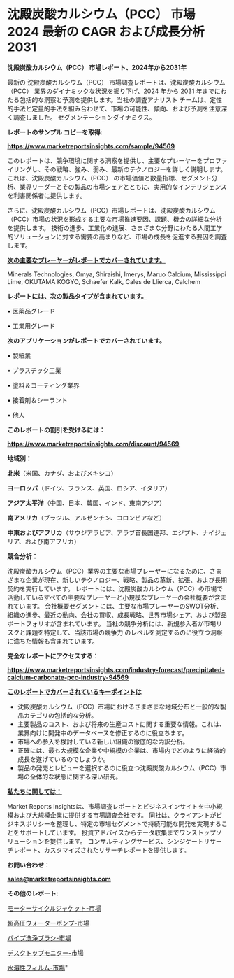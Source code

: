 # 沈殿炭酸カルシウム（PCC） 市場 2024 最新の CAGR および成長分析 2031

<strong>沈殿炭酸カルシウム（PCC） 市場レポート、2024年から2031年</strong>

最新の 沈殿炭酸カルシウム（PCC） 市場調査レポートは、沈殿炭酸カルシウム（PCC） 業界のダイナミックな状況を掘り下げ、2024 年から 2031 年までにわたる包括的な洞察と予測を提供します。当社の調査アナリスト チームは、定性的手法と定量的手法を組み合わせて、市場の可能性、傾向、および予測を注意深く調査しました。 セグメンテーションダイナミクス。



<strong>レポートのサンプル コピーを取得:</strong> <a href=https://www.marketreportsinsights.com/sample/94569>

<strong><u>https://www.marketreportsinsights.com/sample/94569</u></strong></a>

このレポートは、競争環境に関する洞察を提供し、主要なプレーヤーをプロファイリングし、その戦略、強み、弱み、最新のテクノロジーを詳しく説明します。 これは、沈殿炭酸カルシウム（PCC） の市場価値と数量指標、セグメント分析、業界リーダーとその製品の市場シェアとともに、実用的なインテリジェンスを利害関係者に提供します。

さらに、沈殿炭酸カルシウム（PCC）市場レポートは、沈殿炭酸カルシウム（PCC）市場の状況を形成する主要な市場推進要因、課題、機会の詳細な分析を提供します。 技術の進歩、工業化の進展、さまざまな分野にわたる人間工学的ソリューションに対する需要の高まりなど、市場の成長を促進する要因を調査します。



<strong><u>次の主要なプレーヤーがレポートでカバーされています。</u></strong>

Minerals Technologies, Omya, Shiraishi, Imerys, Maruo Calcium, Mississippi Lime, OKUTAMA KOGYO, Schaefer Kalk, Cales de Llierca, Calchem



<strong><u><b>レポートには、次の製品タイプが含まれています。</b></u></strong>

• 医薬品グレード

• 工業用グレード



<strong><b>次のアプリケーションがレポートでカバーされています。</b></strong>

• 製紙業

• プラスチック工業

• 塗料＆コーティング業界

• 接着剤＆シーラント

• 他人



<strong><b>このレポートの割引を受けるには：</b></strong><a href=https://www.marketreportsinsights.com/discount/94569>

<strong><u>https://www.marketreportsinsights.com/discount/94569</u></strong></a>



<strong>地域別：</strong>



<strong>北米</strong>（米国、カナダ、およびメキシコ）



<strong>ヨーロッパ</strong>（ドイツ、フランス、英国、ロシア、イタリア）



<strong>アジア太平洋</strong>（中国、日本、韓国、インド、東南アジア）



<strong>南アメリカ</strong>（ブラジル、アルゼンチン、コロンビアなど）



<strong>中東およびアフリカ</strong>（サウジアラビア、アラブ首長国連邦、エジプト、ナイジェリア、および南アフリカ）



<strong>競合分析：</strong>

沈殿炭酸カルシウム（PCC）業界の主要な市場プレーヤーになるために、さまざまな企業が現在、新しいテクノロジー、戦略、製品の革新、拡張、および長期契約を実行しています。 レポートには、沈殿炭酸カルシウム（PCC）の市場で活動しているすべての主要なプレーヤーと小規模なプレーヤーの会社概要が含まれています。 会社概要セグメントには、主要な市場プレーヤーのSWOT分析、組織の進歩、最近の動向、会社の買収、成長戦略、世界市場シェア、および製品ポートフォリオが含まれています。 当社の競争分析には、新規参入者が市場リスクと課題を特定して、当該市場の競争力 のレベルを測定するのに役立つ洞察に満ちた情報も含まれています。



<strong>完全なレポートにアクセスする</strong>：

<a href=https://www.marketreportsinsights.com/industry-forecast/precipitated-calcium-carbonate-pcc-industry-94569>

<strong><u>https://www.marketreportsinsights.com/industry-forecast/precipitated-calcium-carbonate-pcc-industry-94569</u></strong></a>



<strong><u><b>このレポートでカバーされているキーポイントは</b></u></strong>
<ul>
  <li>沈殿炭酸カルシウム（PCC）市場におけるさまざまな地域分布と一般的な製品カテゴリの包括的な分析。</li>
  <li>主要製品のコスト、および将来の生産コストに関する重要な情報。これは、業界向けに開発中のデータベースを修正するのに役立ちます。</li>
  <li>市場への参入を検討している新しい組織の徹底的な内訳分析。</li>
  <li>正確には、最も大規模な企業や中規模の企業は、市場内でどのように経済的成長を遂げているのでしょうか。</li>
  <li>製品の発売とレビューを選択するのに役立つ沈殿炭酸カルシウム（PCC）市場の全体的な状態に関する深い研究。</li>
</ul>


<strong><u><b>私たちに関しては：</b></u></strong>

Market Reports Insightsは、市場調査レポートとビジネスインサイトを中小規模および大規模企業に提供する市場調査会社です。 同社は、クライアントがビジネスポリシーを整理し、特定の市場セグメントで持続可能な開発を実現することをサポートしています。 投資アドバイスからデータ収集までワンストップソリューションを提供します。 コンサルティングサービス、シンジケートリサーチレポート、カスタマイズされたリサーチレポートを提供します。



<strong><b>お問い合わせ</b></strong>：

<a href=mailto:sales@marketreportsinsights.com>

<strong><u>sales@marketreportsinsights.com</u></strong></a>



<strong>その他のレポート:</strong>

<a href=https://www.linkedin.com/pulse/モーターサイクルジャケット-市場-2023-競争分析と事業成長-2030-1d67f/>モーターサイクルジャケット-市場</a>

<a href=https://www.linkedin.com/pulse/超高圧ウォーターポンプ-市場-2023-推進要因と成長機会-2030-pr-news-hub-8bupf/>超高圧ウォーターポンプ-市場</a>

<a href=https://www.linkedin.com/pulse/パイプ洗浄ブラシ-市場-2030-年までの需要に焦点を当てた-2023-5depf/>パイプ洗浄ブラシ-市場</a>

<a href=https://www.linkedin.com/pulse/デスクトップモニター-市場-2023-総合分析と事業成長戦略-2030-pr-news-hub-11aqf/>デスクトップモニター-市場</a>

<a href=https://www.linkedin.com/pulse/水溶性フィルム-市場-2023-推進要因と成長機会-2030-data-dive-discoveries-24-analysis-lxwzc/>水溶性フィルム-市場</a>"
